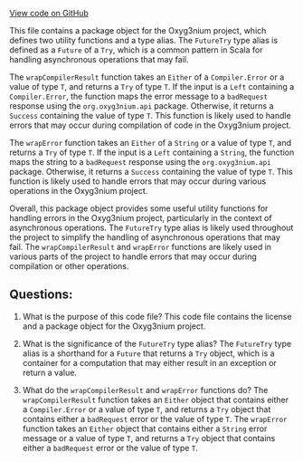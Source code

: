 [View code on GitHub](https://github.com/oxyg3nium/oxyg3nium/app/src/main/scala/org/oxyg3nium/app/package.scala)

This file contains a package object for the Oxyg3nium project, which defines two utility functions and a type alias. The `FutureTry` type alias is defined as a `Future` of a `Try`, which is a common pattern in Scala for handling asynchronous operations that may fail. 

The `wrapCompilerResult` function takes an `Either` of a `Compiler.Error` or a value of type `T`, and returns a `Try` of type `T`. If the input is a `Left` containing a `Compiler.Error`, the function maps the error message to a `badRequest` response using the `org.oxyg3nium.api` package. Otherwise, it returns a `Success` containing the value of type `T`. This function is likely used to handle errors that may occur during compilation of code in the Oxyg3nium project.

The `wrapError` function takes an `Either` of a `String` or a value of type `T`, and returns a `Try` of type `T`. If the input is a `Left` containing a `String`, the function maps the string to a `badRequest` response using the `org.oxyg3nium.api` package. Otherwise, it returns a `Success` containing the value of type `T`. This function is likely used to handle errors that may occur during various operations in the Oxyg3nium project.

Overall, this package object provides some useful utility functions for handling errors in the Oxyg3nium project, particularly in the context of asynchronous operations. The `FutureTry` type alias is likely used throughout the project to simplify the handling of asynchronous operations that may fail. The `wrapCompilerResult` and `wrapError` functions are likely used in various parts of the project to handle errors that may occur during compilation or other operations.
## Questions: 
 1. What is the purpose of this code file?
   This code file contains the license and a package object for the Oxyg3nium project.

2. What is the significance of the `FutureTry` type alias?
   The `FutureTry` type alias is a shorthand for a `Future` that returns a `Try` object, which is a container for a computation that may either result in an exception or return a value.

3. What do the `wrapCompilerResult` and `wrapError` functions do?
   The `wrapCompilerResult` function takes an `Either` object that contains either a `Compiler.Error` or a value of type `T`, and returns a `Try` object that contains either a `badRequest` error or the value of type `T`. The `wrapError` function takes an `Either` object that contains either a `String` error message or a value of type `T`, and returns a `Try` object that contains either a `badRequest` error or the value of type `T`.